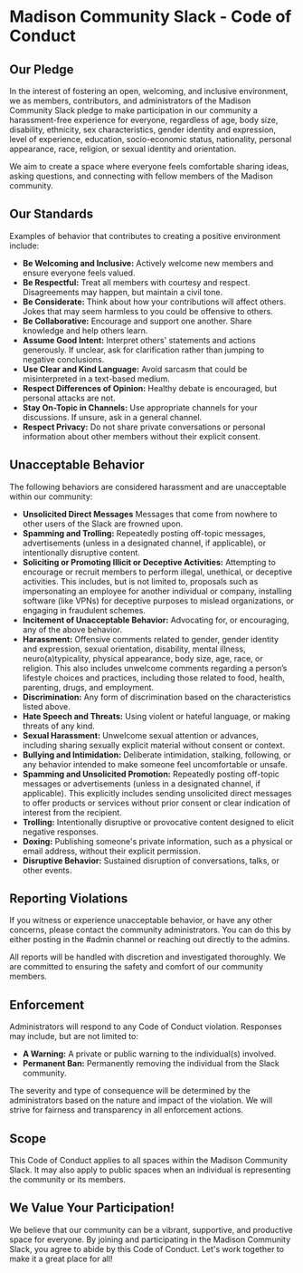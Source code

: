 # Madison Community Slack - Code of Conduct

## Our Pledge

In the interest of fostering an open, welcoming, and inclusive environment, we as members, contributors, and administrators of the Madison Community Slack pledge to make participation in our community a harassment-free experience for everyone, regardless of age, body size, disability, ethnicity, sex characteristics, gender identity and expression, level of experience, education, socio-economic status, nationality, personal appearance, race, religion, or sexual identity and orientation.

We aim to create a space where everyone feels comfortable sharing ideas, asking questions, and connecting with fellow members of the Madison community.

## Our Standards

Examples of behavior that contributes to creating a positive environment include:

* **Be Welcoming and Inclusive:** Actively welcome new members and ensure everyone feels valued.
* **Be Respectful:** Treat all members with courtesy and respect. Disagreements may happen, but maintain a civil tone.
* **Be Considerate:** Think about how your contributions will affect others. Jokes that may seem harmless to you could be offensive to others.
* **Be Collaborative:** Encourage and support one another. Share knowledge and help others learn.
* **Assume Good Intent:** Interpret others' statements and actions generously. If unclear, ask for clarification rather than jumping to negative conclusions.
* **Use Clear and Kind Language:** Avoid sarcasm that could be misinterpreted in a text-based medium.
* **Respect Differences of Opinion:** Healthy debate is encouraged, but personal attacks are not.
* **Stay On-Topic in Channels:** Use appropriate channels for your discussions. If unsure, ask in a general channel.
* **Respect Privacy:** Do not share private conversations or personal information about other members without their explicit consent.

## Unacceptable Behavior

The following behaviors are considered harassment and are unacceptable within our community:

* **Unsolicited Direct Messages** Messages that come from nowhere to other users of the Slack are frowned upon.
* **Spamming and Trolling:** Repeatedly posting off-topic messages, advertisements (unless in a designated channel, if applicable), or intentionally disruptive content.
* **Soliciting or Promoting Illicit or Deceptive Activities:** Attempting to encourage or recruit members to perform illegal, unethical, or deceptive activities. This includes, but is not limited to, proposals such as impersonating an employee for another individual or company, installing software (like VPNs) for deceptive purposes to mislead organizations, or engaging in fraudulent schemes.
* **Incitement of Unacceptable Behavior:** Advocating for, or encouraging, any of the above behavior.
* **Harassment:** Offensive comments related to gender, gender identity and expression, sexual orientation, disability, mental illness, neuro(a)typicality, physical appearance, body size, age, race, or religion. This also includes unwelcome comments regarding a person’s lifestyle choices and practices, including those related to food, health, parenting, drugs, and employment.
* **Discrimination:** Any form of discrimination based on the characteristics listed above.
* **Hate Speech and Threats:** Using violent or hateful language, or making threats of any kind.
* **Sexual Harassment:** Unwelcome sexual attention or advances, including sharing sexually explicit material without consent or context.
* **Bullying and Intimidation:** Deliberate intimidation, stalking, following, or any behavior intended to make someone feel uncomfortable or unsafe.
* **Spamming and Unsolicited Promotion:** Repeatedly posting off-topic messages or advertisements (unless in a designated channel, if applicable). This explicitly includes sending unsolicited direct messages to offer products or services without prior consent or clear indication of interest from the recipient.
* **Trolling:** Intentionally disruptive or provocative content designed to elicit negative responses.
* **Doxing:** Publishing someone's private information, such as a physical or email address, without their explicit permission.
* **Disruptive Behavior:** Sustained disruption of conversations, talks, or other events.

## Reporting Violations

If you witness or experience unacceptable behavior, or have any other concerns, please contact the community administrators. You can do this by either posting in the #admin channel or reaching out directly to the admins.

All reports will be handled with discretion and investigated thoroughly. We are committed to ensuring the safety and comfort of our community members.

## Enforcement

Administrators will respond to any Code of Conduct violation. Responses may include, but are not limited to:

* **A Warning:** A private or public warning to the individual(s) involved.
* **Permanent Ban:** Permanently removing the individual from the Slack community.

The severity and type of consequence will be determined by the administrators based on the nature and impact of the violation. We will strive for fairness and transparency in all enforcement actions.

## Scope

This Code of Conduct applies to all spaces within the Madison Community Slack. It may also apply to public spaces when an individual is representing the community or its members.

## We Value Your Participation!

We believe that our community can be a vibrant, supportive, and productive space for everyone. By joining and participating in the Madison Community Slack, you agree to abide by this Code of Conduct. Let's work together to make it a great place for all!
